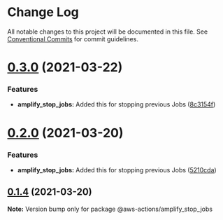 # Change Log

All notable changes to this project will be documented in this file.
See [Conventional Commits](https://conventionalcommits.org) for commit guidelines.

# [0.3.0](https://github.com/luisgreen/aws-actions/compare/v0.1.2...v0.3.0) (2021-03-22)


### Features

* **amplify_stop_jobs:** Added this for stopping previous Jobs ([8c3154f](https://github.com/luisgreen/aws-actions/commit/8c3154f4f8b595a76c2abd15b8bad66bc197fe77))





# [0.2.0](https://github.com/luisgreen/aws-actions/compare/v0.1.2...v0.2.0) (2021-03-20)


### Features

* **amplify_stop_jobs:** Added this for stopping previous Jobs ([5210cda](https://github.com/luisgreen/aws-actions/commit/5210cda999977af0dd8df6effe46c7eba9af5aa5))





## [0.1.4](https://github.com/luisgreen/aws-actions/compare/v0.1.3...v0.1.4) (2021-03-20)

**Note:** Version bump only for package @aws-actions/amplify_stop_jobs
